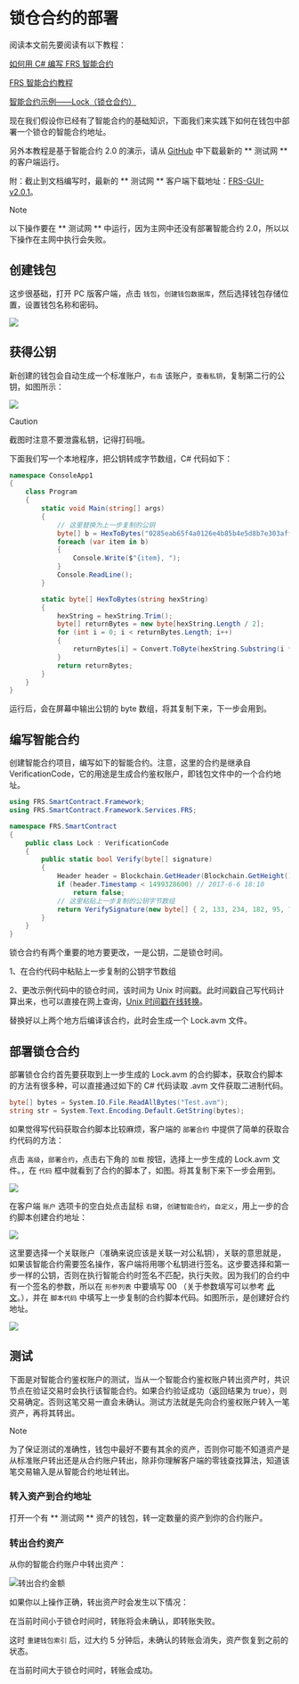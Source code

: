 # 锁仓合约的部署

阅读本文前先要阅读有以下教程：

[如何用 C# 编写 FRS 智能合约](../getting-started.md)

[FRS 智能合约教程](../tutorial.md)

[智能合约示例——Lock（锁仓合约）](Lock.md)

现在我们假设你已经有了智能合约的基础知识，下面我们来实践下如何在钱包中部署一个锁仓的智能合约地址。

另外本教程是基于智能合约 2.0 的演示，请从 [GitHub](https://github.com/FRS-project/FRS-gui/releases) 中下载最新的 ** 测试网 ** 的客户端运行。

附：截止到文档编写时，最新的 ** 测试网 ** 客户端下载地址：[FRS-GUI-v2.0.1](https://github.com/FRS-project/FRS-gui/releases/tag/v2.0.1)。

> [!Note]
> 以下操作要在 ** 测试网 ** 中运行，因为主网中还没有部署智能合约 2.0，所以以下操作在主网中执行会失败。

## 创建钱包

这步很基础，打开 PC 版客户端，点击 ` 钱包 `，` 创建钱包数据库 `，然后选择钱包存储位置，设置钱包名称和密码。

![](assets/lock2_1.png)

## 获得公钥

新创建的钱包会自动生成一个标准账户，` 右击 ` 该账户，` 查看私钥 `，复制第二行的公钥，如图所示：

![](assets/lock2_2.png)

> [!Caution]
> 截图时注意不要泄露私钥，记得打码哦。

下面我们写一个本地程序，把公钥转成字节数组，C# 代码如下：

```c#
namespace ConsoleApp1
{
    class Program
    {
        static void Main(string[] args)
        {
            // 这里替换为上一步复制的公钥
            byte[] b = HexToBytes("0285eab65f4a0126e4b85b4e5d8b7e303aff7efb360d595f2e3189bb90487ad5aa"); 
            foreach (var item in b)
            {
                Console.Write($"{item}, ");
            }
            Console.ReadLine();
        }

        static byte[] HexToBytes(string hexString)
        {
            hexString = hexString.Trim();
            byte[] returnBytes = new byte[hexString.Length / 2];
            for (int i = 0; i < returnBytes.Length; i++)
            {
                returnBytes[i] = Convert.ToByte(hexString.Substring(i * 2, 2), 16);
            }
            return returnBytes;
        }
    }
}
```

运行后，会在屏幕中输出公钥的 byte 数组，将其复制下来，下一步会用到。

## 编写智能合约

创建智能合约项目，编写如下的智能合约。注意，这里的合约是继承自 VerificationCode，它的用途是生成合约鉴权账户，即钱包文件中的一个合约地址。

```c#
using FRS.SmartContract.Framework;
using FRS.SmartContract.Framework.Services.FRS;

namespace FRS.SmartContract
{
    public class Lock : VerificationCode
    {
        public static bool Verify(byte[] signature)
        {
            Header header = Blockchain.GetHeader(Blockchain.GetHeight());
            if (header.Timestamp < 1499328600) // 2017-6-6 18:10
                return false;
            // 这里粘贴上一步复制的公钥字节数组
            return VerifySignature(new byte[] { 2, 133, 234, 182, 95, 74, 1, 38, 228, 184, 91, 78, 93, 139, 126, 48, 58, 255, 126, 251, 54, 13, 89, 95, 46, 49, 137, 187, 144, 72, 122, 213, 170 }, signature);
        }
    }
}
```

锁仓合约有两个重要的地方要更改，一是公钥，二是锁仓时间。

1、在合约代码中粘贴上一步复制的公钥字节数组

2、更改示例代码中的锁仓时间，该时间为 Unix 时间戳。此时间戳自己写代码计算出来，也可以直接在网上查询，[Unix 时间戳在线转换](https://unixtime.51240.com/)。

替换好以上两个地方后编译该合约，此时会生成一个 Lock.avm 文件。

## 部署锁仓合约

部署锁仓合约首先要获取到上一步生成的 Lock.avm 的合约脚本，获取合约脚本的方法有很多种，可以直接通过如下的 C# 代码读取 .avm 文件获取二进制代码。

```c#
byte[] bytes = System.IO.File.ReadAllBytes("Test.avm");
string str = System.Text.Encoding.Default.GetString(bytes);
```

如果觉得写代码获取合约脚本比较麻烦，客户端的 ` 部署合约 ` 中提供了简单的获取合约代码的方法：

点击 ` 高级 `，` 部署合约 `，点击右下角的 ` 加载 ` 按钮，选择上一步生成的 Lock.avm 文件。，在 ` 代码 ` 框中就看到了合约的脚本了，如图。将其复制下来下一步会用到。

![](assets/lock2_5.png)

在客户端 ` 账户 ` 选项卡的空白处点击鼠标 ` 右键 `，` 创建智能合约 `，` 自定义 `，用上一步的合约脚本创建合约地址：

![](assets/lock2_7.png)



这里要选择一个关联账户（准确来说应该是关联一对公私钥），关联的意思就是，如果该智能合约需要签名操作，客户端将用哪个私钥进行签名。这步要选择和第一步一样的公钥，否则在执行智能合约时签名不匹配，执行失败。因为我们的合约中有一个签名的参数，所以在 ` 形参列表 ` 中要填写 00 （关于参数填写可以参考 [此文](Parameter.md)。），并在 ` 脚本代码 ` 中填写上一步复制的合约脚本代码。如图所示，是创建好合约地址。

![](assets/lock2_8.png)



## 测试

下面是对智能合约鉴权账户的测试，当从一个智能合约鉴权账户转出资产时，共识节点在验证交易时会执行该智能合约。如果合约验证成功（返回结果为 true），则交易确定。否则这笔交易一直会未确认。测试方法就是先向合约鉴权账户转入一笔资产，再将其转出。

> [!Note]
> 为了保证测试的准确性，钱包中最好不要有其余的资产，否则你可能不知道资产是从标准账户转出还是从合约账户转出，除非你理解客户端的零钱查找算法，知道该笔交易输入是从智能合约地址转出。

### 转入资产到合约地址

打开一个有 ** 测试网 ** 资产的钱包，转一定数量的资产到你的合约账户。

### 转出合约资产

从你的智能合约账户中转出资产：

![转出合约金额](assets/lock2_11.png)

如果你以上操作正确，转出资产时会发生以下情况：

在当前时间小于锁仓时间时，转账将会未确认，即转账失败。

这时 ` 重建钱包索引 ` 后，过大约 5 分钟后，未确认的转账会消失，资产恢复到之前的状态。

在当前时间大于锁仓时间时，转账会成功。

